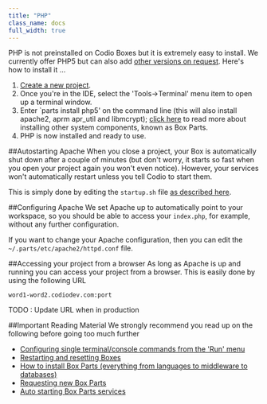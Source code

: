 ```yaml
---
title: "PHP"
class_name: docs
full_width: true
---
```


PHP is not preinstalled on Codio Boxes but it is extremely easy to install. We currently offer PHP5 but can also add [other versions on request](/docs/boxes/request-language). Here's how to install it ...

1. [Create a new project](/docs/console/creating).
1. Once you're in the IDE, select the 'Tools->Terminal' menu item to open up a terminal window.
1. Enter `parts install php5' on the command line (this will also install apache2, aprm apr_util and libmcrypt); [click here](/docs/boxes/box-parts) to read more about installing other system components, known as Box Parts.
1. PHP is now installed and ready to use.

##Autostarting Apache
When you close a project, your Box is automatically shut down after a couple of minutes (but don't worry, it starts so fast when you open your project again you won't even notice). However, your services won't automatically restart unless you tell Codio to start them.

This is simply done by editing the `startup.sh` file [as described here](/docs/boxes/startup).

##Configuring Apache
We set Apache up to automatically point to your workspace, so you should be able to access your `index.php`, for example, without any further configuration.

If you want to change your Apache configuration, then you can edit the `~/.parts/etc/apache2/httpd.conf` file.

##Accessing your project from a browser
As long as Apache is up and running you can access your project from a browser. This is easily done by using the following URL 

`word1-word2.codiodev.com:port`

TODO : Update URL when in production

##Important Reading Material
We strongly recommend you read up on the following before going too much further

- [Configuring single terminal/console commands from the 'Run' menu](/docs/boxes/run)
- [Restarting and resetting Boxes](/docs/boxes/restart-reset)
- [How to install Box Parts (everything from languages to middleware to databases)](/docs/boxes/box-parts)
- [Requesting new Box Parts](/docs/boxes/request-language)
- [Auto starting Box Parts services](/docs/boxes/startup)

